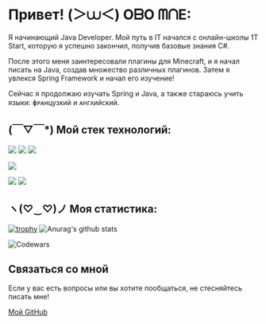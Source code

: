 # Привет! (＞⩊＜) OᗷO ᗰᑎE:

Я начинающий Java Developer. Мой путь в IT начался с онлайн-школы 1T Start, которую я успешно закончил, получив базовые знания C#. 

После этого меня заинтересовали плагины для Minecraft, и я начал писать на Java, создав множество различных плагинов. Затем я увлекся Spring Framework и начал его изучение!

Сейчас я продолжаю изучать Spring и Java, а также стараюсь учить языки: ɸᴩᴀнцузᴋий и ᴀнᴦᴧийᴄᴋий.

## (￣▽￣*) Мой стек технологий:

<img src="https://img.shields.io/badge/SPRING-DCDCDC?style=for-the-badge&logo=spring&logoColor=000000"/> <img src="https://img.shields.io/badge/SpigotMC-DCDCDC?style=for-the-badge&logo=spigotmc&logoColor=000000"/> <img src="https://img.shields.io/badge/Hibernate-DCDCDC?style=for-the-badge&logo=hibernate&logoColor=000000"/>

<img src="https://img.shields.io/badge/.NET-DCDCDC?style=for-the-badge&logo=dotnet&logoColor=000000"/>

<img src="https://img.shields.io/badge/PostgreSql-DCDCDC?style=for-the-badge&logo=postgresqlc&logoColor=000000"/> <img src="https://img.shields.io/badge/MySql-DCDCDC?style=for-the-badge&logo=mysql&logoColor=000000"/>


## ヽ(♡‿♡)ノ Моя статистика:

[![trophy](https://github-profile-trophy.vercel.app/?username=Dorian-ops)](https://github.com/Dorian-ops/github-profile-trophy)
![Anurag's github stats](https://github-readme-stats.vercel.app/api?username=Dorian-ops)

![Codewars](https://github.r2v.ch/codewars?user=Dorian-ops)

## Связаться со мной

Если у вас есть вопросы или вы хотите пообщаться, не стесняйтесь писать мне!

[Мой GitHub](https://github.com/Dorian-ops)
